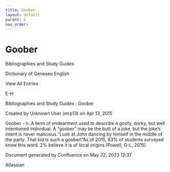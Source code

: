 ```yaml
---
title: Goober
layout: default
parent: G
nav_order:
---
```


# Goober

Bibliographies and Study Guides

Dictionary of Geneseo English

View All Entries

E-H

Bibliographies and Study Guides : Goober

Created by  Unknown User (mrp13) on Apr 13, 2015

Goober - n. A term of endearment used to describe a goofy, dorky, but well intentioned individual. A “goober” may be the butt of a joke, but the joke’s intent is never malicious.“Look at John dancing by himself in the middle of the party. That kid is such a goober!”As of 2015, 83% of students surveyed know this word. 2% believe it is of local origins.(Powell, G-L, 2015)

Document generated by Confluence on May 22, 2023 12:37

Atlassian
